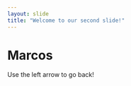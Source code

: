 ```yaml
---
layout: slide
title: "Welcome to our second slide!"
---
```

# Marcos
Use the left arrow to go back!
